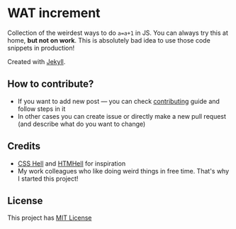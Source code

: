 # WAT increment
Collection of the weirdest ways to do `a=a+1` in JS. You can always try this at home, **but not on work**. 
This is absolutely bad idea to use those code snippets in production!

Created with [Jekyll](https://jekyllrb.com/).

## How to contribute?
- If you want to add new post — you can check 
[contributing](https://doublecookies.github.io/wat-increment/contributing/) guide and follow steps in it
- In other cases you can create issue or directly make a new pull request (and describe what do you want to change)

## Credits
- [CSS Hell](https://csshell.dev/) and [HTMHell](https://www.htmhell.dev/) for inspiration
- My work colleagues who like doing weird things in free time. That's why I started this project! 

## License
This project has [MIT License](https://opensource.org/licenses/MIT)